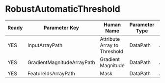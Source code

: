 # RobustAutomaticThreshold #

| Ready | Parameter Key | Human Name | Parameter Type | Parameter Class |
|-------|---------------|------------|-----------------|----------------|
| YES | InputArrayPath | Attribute Array to Threshold | DataPath | ArraySelectionParameter |
| YES | GradientMagnitudeArrayPath | Gradient Magnitude | DataPath | ArraySelectionParameter |
| YES | FeatureIdsArrayPath | Mask | DataPath | ArrayCreationParameter |
